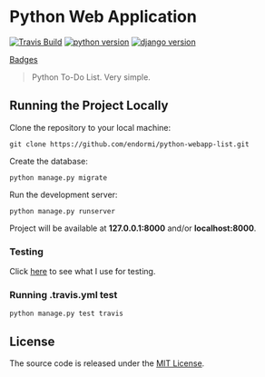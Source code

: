 # Python Web Application

[![Travis Build](https://img.shields.io/travis/endormi/python-webapp-list.svg?style=flat-square)](https://travis-ci.org/endormi/python-webapp-list)
[![python version](https://img.shields.io/badge/python-3.7.1-brightgreen.svg?style=popout-square)](https://www.python.org/downloads/)
[![django version](https://img.shields.io/badge/django-2.1.3-brightgreen.svg?style=popout-square)](https://www.djangoproject.com/download/)

[Badges](https://shields.io/#/)

> Python To-Do List. Very simple. 

## Running the Project Locally

Clone the repository to your local machine:

```
git clone https://github.com/endormi/python-webapp-list.git
```

Create the database:

```
python manage.py migrate
```

Run the development server:

```
python manage.py runserver
```

Project will be available at **127.0.0.1:8000** and/or **localhost:8000**.

### Testing

Click [here](https://github.com/endormi/python-webapp-list/blob/master/TESTS) to see what I use for testing.

### Running .travis.yml test

```
python manage.py test travis
```

## License

The source code is released under the [MIT License](https://github.com/endormi/python-webapp-list/blob/master/LICENSE).
